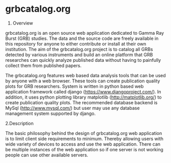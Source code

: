 # grbcatalog.org

1. Overview

grbcatalog.org is an open source web application dedicated to
Gamma Ray Burst (GRB) studies. The data and the source code are
freely available in this repository for anyone to either contribute
or install at their own institution. The aim of the grbcatalog.org
project is to catalog all GRBs detected by various instruments and
build an online platform that GRB researches can quickly analyze
published data without having to painfully collect them from
published papers.

The grbcatalog.org features web based data analysis tools that
can be used by anyone with a web browser. These tools can create
publication quality plots for GRB researchers. System is written
in python based web application framework called django
(https://www.djangoproject.com/). In addition, it uses python
plotting library matplotlib (http://matplotlib.org/) to create
publication quality plots. The recommended database backend is
MySql (http://www.mysql.com/) but user may use any database
management system supported by django.

2.Description

The basic philosophy behind the design of grbcatalog.org web
application is to limit client side requirements to minimum.
Thereby allowing users with wide variety of devices to access
and use the web application. There can be multiple instances
of the web application so if one server is not working people
can use other available servers.
